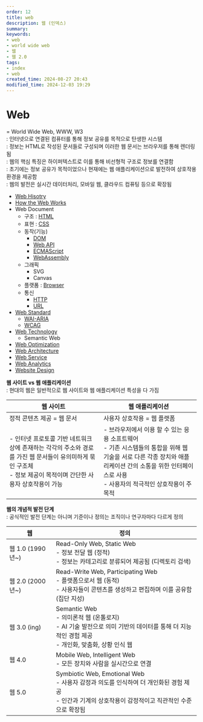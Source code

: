 ```yaml
---
order: 12
title: web
description: 웹 (인덱스)
summary:
keywords:
- web
- world wide web
- 웹
- 웹 2.0
tags:
- index
- web
created_time: 2024-08-27 20:43
modified_time: 2024-12-03 19:29
---
```


# Web
= World Wide Web, WWW, W3  
: 인터넷으로 연결된 컴퓨터를 통해 정보 공유를 목적으로 탄생한 시스템  
: 정보는 HTML로 작성된 문서들로 구성되며 이러한 웹 문서는 브라우저를 통해 렌더링됨  
: 웹의 핵심 특징은 하이퍼텍스트로 이를 통해 비선형적 구조로 정보를 연결함  
: 초기에는 정보 공유가 목적이었으나 현재에는 웹 애플리케이션으로 발전하여 상호작용 환경을 제공함  
: 웹의 발전은 실시간 데이터처리, 모바일 웹, 클라우드 컴퓨팅 등으로 확장됨  

- [Web Hisotry](./web-hisotry.md)
- [How the Web Works](./how-the-web-works.md)
- Web Document
  - 구조 : [HTML](./html/index.md)
  - 표현 : [CSS](./css/index.md)
  - 동작(기능)
    - [DOM](./dom/index.md)
    - [Web API](./api/web-api/index.md)
    - [ECMAScript](../language/js/index.md)
    - [WebAssembly](./web-technology/web-assembly.md)
  - 그래픽
    - SVG
    - Canvas
  - 플랫폼 : [Browser](./browser/index.md)
  - 통신
    - [HTTP](./http/index.md)
    - [URL](./web-technology/uri-url-urn.md)
- [Web Standard](./web-standard/index.md)
  - [WAI-ARIA](./web-standard/wai-aria.md)
  - [WCAG](./web-standard/wcag.md)
- [Web Technology](./web-technology/index.md)
  - Semantic Web
- [Web Optimization](./web-optimization/index.md)
- [Web Architecture](./web-architecture/index.md)
- [Web Service](./web-service/index.md)
- [Web Analytics](./web-analytics/index.md)
- [Website Design](./website-design/index.md)


**웹 사이트 vs 웹 애플리케이션**  
: 현대의 웹은 일반적으로 웹 사이트와 웹 애플리케이션 특성을 다 가짐  

웹 사이트 | 웹 애플리케이션
---|---
정적 콘텐츠 제공 = 웹 문서 | 사용자 상호작용 = 웹 플랫폼
- 인터넷 프로토콜 기반 네트워크 상에 존재하는 각각의 주소와 경로를 가진 웹 문서들이 유의미하게 묶인 구조체 <br>- 정보 제공이 목적이며 간단한 사용자 상호작용이 가능 | - 브라우저에서 이용 할 수 있는 응용 소프트웨어 <br>- 기존 시스템들의 통합을 위해 웹 기술을 서로 다른 각종 장치와 애플리케이션 간의 소통을 위한 인터페이스로 사용 <br>- 사용자의 적극적인 상호작용이 주 목적


**웹의 개념적 발전 단계**  
: 공식적인 발전 단계는 아니며 기준이나 정의는 조직이나 연구자마다 다르게 정의

웹 | 정의
---|---
웹 1.0 (1990년~) | Read-Only Web, Static Web <br> - 정보 전달 웹 (정적)<br> - 정보는 카테고리로 분류되어 제공됨 (디렉토리 검색)
웹 2.0 (2000년~) | Read-Write Web, Participating Web <br> - 플랫폼으로서 웹 (동적) <br> - 사용자들이 콘텐츠를 생성하고 편집하며 이를 공유함 (집단 지성)
웹 3.0 (ing)     | Semantic Web <br> - 의미론적 웹 (온톨로지) <br> - AI 기술 발전으로 의미 기반의 데이터를 통해 더 지능적인 경험 제공 <br> - 개인화, 맞춤화, 상황 인식 웹
웹 4.0           | Mobile Web, Intelligent Web <br> - 모든 장치와 사람을 실시간으로 연결  
웹 5.0           | Symbiotic Web, Emotional Web <br> - 사용자 감정과 의도를 인식하여 더 개인화된 경험 제공 <br> - 인간과 기계의 상호작용이 감정적이고 직관적인 수준으로 확장됨 
